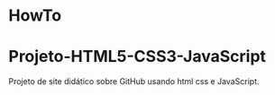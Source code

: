 # HowTo
# Projeto-HTML5-CSS3-JavaScript
Projeto de site didático sobre GitHub usando html css e JavaScript.
